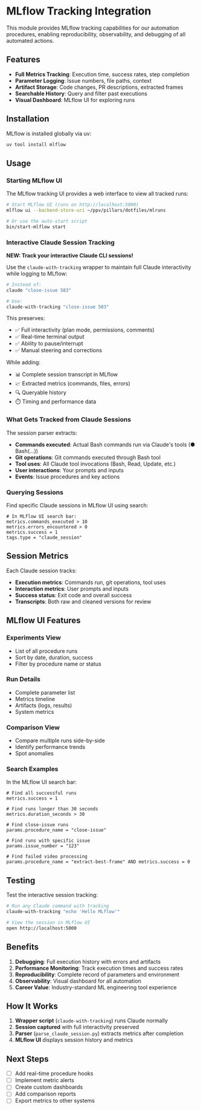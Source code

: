 # MLflow Tracking Integration

This module provides MLflow tracking capabilities for our automation procedures, enabling reproducibility, observability, and debugging of all automated actions.

## Features

- **Full Metrics Tracking**: Execution time, success rates, step completion
- **Parameter Logging**: Issue numbers, file paths, context
- **Artifact Storage**: Code changes, PR descriptions, extracted frames
- **Searchable History**: Query and filter past executions
- **Visual Dashboard**: MLflow UI for exploring runs

## Installation

MLflow is installed globally via uv:

```bash
uv tool install mlflow
```

## Usage

### Starting MLflow UI

The MLflow tracking UI provides a web interface to view all tracked runs:

```bash
# Start MLflow UI (runs on http://localhost:5000)
mlflow ui --backend-store-uri ~/ppv/pillars/dotfiles/mlruns

# Or use the auto-start script
bin/start-mlflow start
```

### Interactive Claude Session Tracking

**NEW: Track your interactive Claude CLI sessions!**

Use the `claude-with-tracking` wrapper to maintain full Claude interactivity while logging to MLflow:

```bash
# Instead of:
claude "close-issue 583"

# Use:
claude-with-tracking "close-issue 583"
```

This preserves:
- ✅ Full interactivity (plan mode, permissions, comments)
- ✅ Real-time terminal output
- ✅ Ability to pause/interrupt
- ✅ Manual steering and corrections

While adding:
- 📊 Complete session transcript in MLflow
- 📈 Extracted metrics (commands, files, errors)
- 🔍 Queryable history
- ⏱️ Timing and performance data

### What Gets Tracked from Claude Sessions

The session parser extracts:
- **Commands executed**: Actual Bash commands run via Claude's tools (● Bash(...))
- **Git operations**: Git commands executed through Bash tool
- **Tool uses**: All Claude tool invocations (Bash, Read, Update, etc.)
- **User interactions**: Your prompts and inputs
- **Events**: Issue procedures and key actions

### Querying Sessions

Find specific Claude sessions in MLflow UI using search:

```
# In MLflow UI search bar:
metrics.commands_executed > 10
metrics.errors_encountered > 0
metrics.success = 1
tags.type = "claude_session"
```

## Session Metrics

Each Claude session tracks:
- **Execution metrics**: Commands run, git operations, tool uses
- **Interaction metrics**: User prompts and inputs
- **Success status**: Exit code and overall success
- **Transcripts**: Both raw and cleaned versions for review

## MLflow UI Features

### Experiments View
- List of all procedure runs
- Sort by date, duration, success
- Filter by procedure name or status

### Run Details
- Complete parameter list
- Metrics timeline
- Artifacts (logs, results)
- System metrics

### Comparison View
- Compare multiple runs side-by-side
- Identify performance trends
- Spot anomalies

### Search Examples

In the MLflow UI search bar:

```
# Find all successful runs
metrics.success = 1

# Find runs longer than 30 seconds
metrics.duration_seconds > 30

# Find close-issue runs
params.procedure_name = "close-issue"

# Find runs with specific issue
params.issue_number = "123"

# Find failed video processing
params.procedure_name = "extract-best-frame" AND metrics.success = 0
```

## Testing

Test the interactive session tracking:

```bash
# Run any Claude command with tracking
claude-with-tracking "echo 'Hello MLflow'"

# View the session in MLflow UI
open http://localhost:5000
```

## Benefits

1. **Debugging**: Full execution history with errors and artifacts
2. **Performance Monitoring**: Track execution times and success rates
3. **Reproducibility**: Complete record of parameters and environment
4. **Observability**: Visual dashboard for all automation
5. **Career Value**: Industry-standard ML engineering tool experience

## How It Works

1. **Wrapper script** (`claude-with-tracking`) runs Claude normally
2. **Session captured** with full interactivity preserved
3. **Parser** (`parse_claude_session.py`) extracts metrics after completion
4. **MLflow UI** displays session history and metrics

## Next Steps

- [ ] Add real-time procedure hooks
- [ ] Implement metric alerts
- [ ] Create custom dashboards
- [ ] Add comparison reports
- [ ] Export metrics to other systems